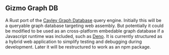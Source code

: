 ## Gizmo Graph DB

A Rust port of the [Cayley Graph Database](https://github.com/cayleygraph/cayley) query engine. Initially this will be a queryable graph database targeting web assembly. But potentially it could be modified to be used as an cross-platform embedable graph database if a Javascript runtime was included, such as [Deno](https://deno.land/). It is currently structured as a hybrid web application to simplify testing and debugging during development. Later it will be restructured to work as an npm package.